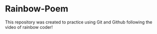 # Rainbow-Poem
This repository was created to practice using Git and Github following the video of rainbow coder!
